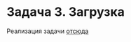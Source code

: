 # Задача 3. Загрузка 
Реализация задачи [отсюда](https://github.com/netology-code/jd-homeworks/tree/master/files/task3)